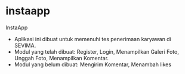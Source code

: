 # instaapp
InstaApp 

- Aplikasi ini dibuat untuk memenuhi tes penerimaan karyawan di SEVIMA.
- Modul yang telah dibuat: Register, Login, Menampilkan Galeri Foto, Unggah Foto, Menampilkan Komentar.
- Modul yang belum dibuat: Mengirim Komentar, Menambah likes



